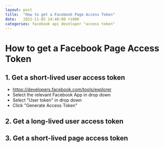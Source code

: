 ```yaml
---
layout: post
title:  "How to get a Facebook Page Access Token"
date:   2021-11-05 14:48:00 +1000
categories: facebook api developer "access token"
---
```


# How to get a Facebook Page Access Token

## 1. Get a short-lived user access token
- https://developers.facebook.com/tools/explorer
- Select the relevant Facebook App in drop down
- Select "User token" in drop down
- Click "Generate Access Token"

## 2. Get a long-lived user access token

## 3. Get a short-lived page access token